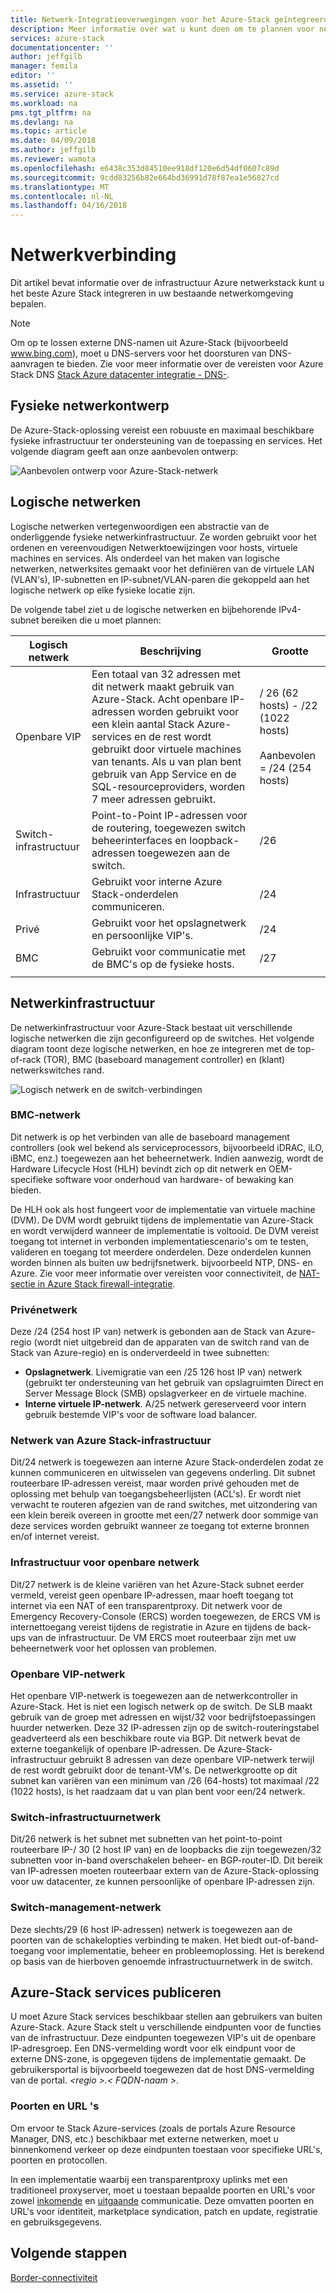 ```yaml
---
title: Netwerk-Integratieoverwegingen voor het Azure-Stack geïntegreerd systemen | Microsoft Docs
description: Meer informatie over wat u kunt doen om te plannen voor netwerkintegratie datacenter met meerdere knooppunten Azure Stack.
services: azure-stack
documentationcenter: ''
author: jeffgilb
manager: femila
editor: ''
ms.assetid: ''
ms.service: azure-stack
ms.workload: na
pms.tgt_pltfrm: na
ms.devlang: na
ms.topic: article
ms.date: 04/09/2018
ms.author: jeffgilb
ms.reviewer: wamota
ms.openlocfilehash: e6438c353d84510ee918df120e6d54df0607c89d
ms.sourcegitcommit: 9cdd83256b82e664bd36991d78f87ea1e56827cd
ms.translationtype: MT
ms.contentlocale: nl-NL
ms.lasthandoff: 04/16/2018
---
```

# <a name="network-connectivity"></a>Netwerkverbinding
Dit artikel bevat informatie over de infrastructuur Azure netwerkstack kunt u het beste Azure Stack integreren in uw bestaande netwerkomgeving bepalen. 

> [!NOTE]
> Om op te lossen externe DNS-namen uit Azure-Stack (bijvoorbeeld www.bing.com), moet u DNS-servers voor het doorsturen van DNS-aanvragen te bieden. Zie voor meer informatie over de vereisten voor Azure Stack DNS [Stack Azure datacenter integratie - DNS-](azure-stack-integrate-dns.md).

## <a name="physical-network-design"></a>Fysieke netwerkontwerp
De Azure-Stack-oplossing vereist een robuuste en maximaal beschikbare fysieke infrastructuur ter ondersteuning van de toepassing en services. Het volgende diagram geeft aan onze aanbevolen ontwerp:

![Aanbevolen ontwerp voor Azure-Stack-netwerk](media/azure-stack-network/recommended-design.png)


## <a name="logical-networks"></a>Logische netwerken
Logische netwerken vertegenwoordigen een abstractie van de onderliggende fysieke netwerkinfrastructuur. Ze worden gebruikt voor het ordenen en vereenvoudigen Netwerktoewijzingen voor hosts, virtuele machines en services. Als onderdeel van het maken van logische netwerken, netwerksites gemaakt voor het definiëren van de virtuele LAN (VLAN's), IP-subnetten en IP-subnet/VLAN-paren die gekoppeld aan het logische netwerk op elke fysieke locatie zijn.

De volgende tabel ziet u de logische netwerken en bijbehorende IPv4-subnet bereiken die u moet plannen:

| Logisch netwerk | Beschrijving | Grootte | 
| -------- | ------------- | ------------ | 
| Openbare VIP | Een totaal van 32 adressen met dit netwerk maakt gebruik van Azure-Stack. Acht openbare IP-adressen worden gebruikt voor een klein aantal Stack Azure-services en de rest wordt gebruikt door virtuele machines van tenants. Als u van plan bent gebruik van App Service en de SQL-resourceproviders, worden 7 meer adressen gebruikt. | / 26 (62 hosts) - /22 (1022 hosts)<br><br>Aanbevolen = /24 (254 hosts) | 
| Switch-infrastructuur | Point-to-Point IP-adressen voor de routering, toegewezen switch beheerinterfaces en loopback-adressen toegewezen aan de switch. | /26 | 
| Infrastructuur | Gebruikt voor interne Azure Stack-onderdelen communiceren. | /24 |
| Privé | Gebruikt voor het opslagnetwerk en persoonlijke VIP's. | /24 | 
| BMC | Gebruikt voor communicatie met de BMC's op de fysieke hosts. | /27 | 
| | | |

## <a name="network-infrastructure"></a>Netwerkinfrastructuur
De netwerkinfrastructuur voor Azure-Stack bestaat uit verschillende logische netwerken die zijn geconfigureerd op de switches. Het volgende diagram toont deze logische netwerken, en hoe ze integreren met de top-of-rack (TOR), BMC (baseboard management controller) en (klant) netwerkswitches rand.

![Logisch netwerk en de switch-verbindingen](media/azure-stack-network/NetworkDiagram.png)

### <a name="bmc-network"></a>BMC-netwerk
Dit netwerk is op het verbinden van alle de baseboard management controllers (ook wel bekend als serviceprocessors, bijvoorbeeld iDRAC, iLO, iBMC, enz.) toegewezen aan het beheernetwerk. Indien aanwezig, wordt de Hardware Lifecycle Host (HLH) bevindt zich op dit netwerk en OEM-specifieke software voor onderhoud van hardware- of bewaking kan bieden. 

De HLH ook als host fungeert voor de implementatie van virtuele machine (DVM). De DVM wordt gebruikt tijdens de implementatie van Azure-Stack en wordt verwijderd wanneer de implementatie is voltooid. De DVM vereist toegang tot internet in verbonden implementatiescenario's om te testen, valideren en toegang tot meerdere onderdelen. Deze onderdelen kunnen worden binnen als buiten uw bedrijfsnetwerk. bijvoorbeeld NTP, DNS- en Azure. Zie voor meer informatie over vereisten voor connectiviteit, de [NAT-sectie in Azure Stack firewall-integratie](azure-stack-firewall.md#network-address-translation). 

### <a name="private-network"></a>Privénetwerk
Deze /24 (254 host IP van) netwerk is gebonden aan de Stack van Azure-regio (wordt niet uitgebreid dan de apparaten van de switch rand van de Stack van Azure-regio) en is onderverdeeld in twee subnetten:

- **Opslagnetwerk**. Livemigratie van een /25 126 host IP van) netwerk (gebruikt ter ondersteuning van het gebruik van opslagruimten Direct en Server Message Block (SMB) opslagverkeer en de virtuele machine. 
- **Interne virtuele IP-netwerk**. A/25 netwerk gereserveerd voor intern gebruik bestemde VIP's voor de software load balancer.

### <a name="azure-stack-infrastructure-network"></a>Netwerk van Azure Stack-infrastructuur
Dit/24 netwerk is toegewezen aan interne Azure Stack-onderdelen zodat ze kunnen communiceren en uitwisselen van gegevens onderling. Dit subnet routeerbare IP-adressen vereist, maar worden privé gehouden met de oplossing met behulp van toegangsbeheerlijsten (ACL's). Er wordt niet verwacht te routeren afgezien van de rand switches, met uitzondering van een klein bereik overeen in grootte met een/27 netwerk door sommige van deze services worden gebruikt wanneer ze toegang tot externe bronnen en/of internet vereist. 

### <a name="public-infrastructure-network"></a>Infrastructuur voor openbare netwerk
Dit/27 netwerk is de kleine variëren van het Azure-Stack subnet eerder vermeld, vereist geen openbare IP-adressen, maar hoeft toegang tot internet via een NAT of een transparentproxy. Dit netwerk voor de Emergency Recovery-Console (ERCS) worden toegewezen, de ERCS VM is internettoegang vereist tijdens de registratie in Azure en tijdens de back-ups van de infrastructuur. De VM ERCS moet routeerbaar zijn met uw beheernetwerk voor het oplossen van problemen.

### <a name="public-vip-network"></a>Openbare VIP-netwerk
Het openbare VIP-netwerk is toegewezen aan de netwerkcontroller in Azure-Stack. Het is niet een logisch netwerk op de switch. De SLB maakt gebruik van de groep met adressen en wijst/32 voor bedrijfstoepassingen huurder netwerken. Deze 32 IP-adressen zijn op de switch-routeringstabel geadverteerd als een beschikbare route via BGP. Dit netwerk bevat de externe toegankelijk of openbare IP-adressen. De Azure-Stack-infrastructuur gebruikt 8 adressen van deze openbare VIP-netwerk terwijl de rest wordt gebruikt door de tenant-VM's. De netwerkgrootte op dit subnet kan variëren van een minimum van /26 (64-hosts) tot maximaal /22 (1022 hosts), is het raadzaam dat u van plan bent voor een/24 netwerk.

### <a name="switch-infrastructure-network"></a>Switch-infrastructuurnetwerk
Dit/26 netwerk is het subnet met subnetten van het point-to-point routeerbare IP-/ 30 (2 host IP van) en de loopbacks die zijn toegewezen/32 subnetten voor in-band overschakelen beheer- en BGP-router-ID. Dit bereik van IP-adressen moeten routeerbaar extern van de Azure-Stack-oplossing voor uw datacenter, ze kunnen persoonlijke of openbare IP-adressen zijn.

### <a name="switch-management-network"></a>Switch-management-netwerk
Deze slechts/29 (6 host IP-adressen) netwerk is toegewezen aan de poorten van de schakelopties verbinding te maken. Het biedt out-of-band-toegang voor implementatie, beheer en probleemoplossing. Het is berekend op basis van de hierboven genoemde infrastructuurnetwerk in de switch.

## <a name="publish-azure-stack-services"></a>Azure-Stack services publiceren
U moet Azure Stack services beschikbaar stellen aan gebruikers van buiten Azure-Stack. Azure Stack stelt u verschillende eindpunten voor de functies van de infrastructuur. Deze eindpunten toegewezen VIP's uit de openbare IP-adresgroep. Een DNS-vermelding wordt voor elk eindpunt voor de externe DNS-zone, is opgegeven tijdens de implementatie gemaakt. De gebruikersportal is bijvoorbeeld toegewezen dat de host DNS-vermelding van de portal.  *&lt;regio >.&lt; FQDN-naam >*.

### <a name="ports-and-urls"></a>Poorten en URL 's
Om ervoor te Stack Azure-services (zoals de portals Azure Resource Manager, DNS, etc.) beschikbaar met externe netwerken, moet u binnenkomend verkeer op deze eindpunten toestaan voor specifieke URL's, poorten en protocollen.
 
In een implementatie waarbij een transparentproxy uplinks met een traditioneel proxyserver, moet u toestaan bepaalde poorten en URL's voor zowel [inkomende](https://docs.microsoft.com/azure/azure-stack/azure-stack-integrate-endpoints#ports-and-protocols-inbound) en [uitgaande](https://docs.microsoft.com/azure/azure-stack/azure-stack-integrate-endpoints#ports-and-urls-outbound) communicatie. Deze omvatten poorten en URL's voor identiteit, marketplace syndication, patch en update, registratie en gebruiksgegevens.

## <a name="next-steps"></a>Volgende stappen
[Border-connectiviteit](azure-stack-border-connectivity.md)